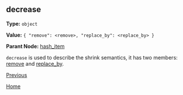 decrease
----------

**Type:** `object`

**Value:** `{ "remove": <remove>, "replace_by": <replace_by> }`

**Parant Node:** [hash_item](hash_item.md)

`decrease` is used to describe the shrink semantics, it has two members: [remove](remove.md) and [replace_by](replace_by.md).  

[Previous](../table.md)

[Home](../../../index.md)